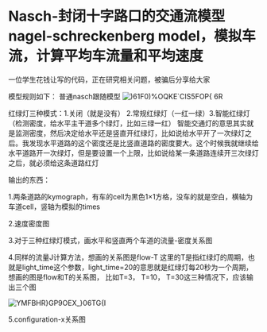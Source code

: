# Nasch-封闭十字路口的交通流模型 nagel-schreckenberg model，模拟车流，计算平均车流量和平均速度

一位学生花钱让写的代码，正在研究相关问题，被骗后分享给大家

模型规则如下：
普通nasch跟随模型
![)61F0)%OQKE`CIS5FOP{ 6R](https://user-images.githubusercontent.com/89890506/131606013-35a93196-ff00-4c95-aae3-b0aca86866f0.jpg)

红绿灯三种模式：1.关闭（就是没有）  2.常规红绿灯（一红一绿）3.智能红绿灯（检测密度，给水平主干道多个绿灯，比如三绿一红）
智能交通灯的意思其实就是监测密度，然后决定给水平还是竖直开红绿灯，比如说给水平开了一次绿灯之后。我发现水平道路的这个密度还是比竖直道路的密度要大。这个时候我就继续给水平道路开一次绿灯，但是要设置一个上限，比如说给某一条道路连续开三次绿灯之后，就必须给这条道路红灯

输出的东西：

1.两条道路的kymograph，有车的cell为黑色1×1方格，没车的就是空白，横轴为车道cell，竖轴为模拟的times

2.速度密度图

3.对于三种红绿灯模式，画水平和竖直两个车道的流量-密度关系图

4.同样的流量J计算方法，想画的关系图是flow-T
这里的T是指红绿灯的周期，也就是light_time这个参数，light_time=20的意思就是红绿灯每20秒为一个周期，想画的图是flow和T的关系图， 比如T=3， T=10， T=30这三种情况下，应该输出三个图

![YMFBHR}GP9OE`X`_}06TG{I](https://user-images.githubusercontent.com/89890506/131606150-b51278fd-a90a-496c-b160-302ea4a84bb8.jpg)

5.configuration-x关系图
